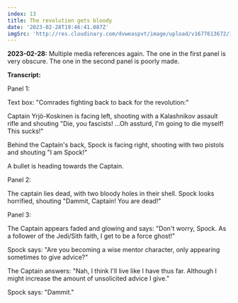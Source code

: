```yaml
---
index: 13
title: The revolution gets bloody
date: '2023-02-28T19:46:41.087Z'
imgSrc: 'http://res.cloudinary.com/dvweaspvt/image/upload/v1677613672/13_rgmd4u.png'
---
```


**2023-02-28:** Multiple media references again. The one in the first panel is very obscure. The one in the second panel is poorly made.

**Transcript:**

Panel 1:

Text box: "Comrades fighting back to back for the revolution:"

Captain Yrjö-Koskinen is facing left, shooting with a Kalashnikov assault rifle and shouting "Die, you fascists! ...Oh assturd, I'm going to die myself! This sucks!"

Behind the Captain's back, Spock is facing right, shooting with two pistols and shouting "I am Spock!"

A bullet is heading towards the Captain.

Panel 2:

The captain lies dead, with two bloody holes in their shell. Spock looks horrified, shouting "Dammit, Captain! You are dead!"

Panel 3:

The Captain appears faded and glowing and says: "Don't worry, Spock. As a follower of the Jedi/Sith faith, I get to be a force ghost!"

Spock says: "Are you becoming a wise mentor character, only appearing sometimes to give advice?"

The Captain answers: "Nah, I think I'll live like I have thus far. Although I might increase the amount of unsolicited advice I give."

Spock says: "Dammit."

